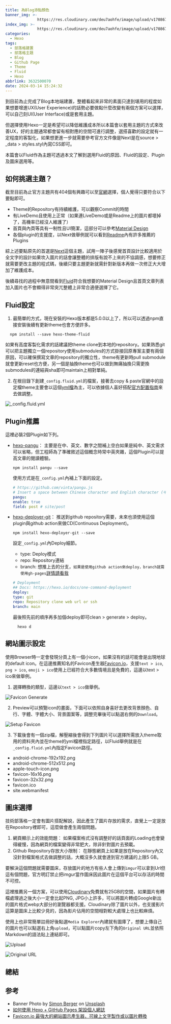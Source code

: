 ```yaml
---
title: 為Blog添點顏色
banner_img: >-
              https://res.cloudinary.com/deu7aohfe/image/upload/v1708673349/202402233632500070/jsqhpjfpf8yzq9ovelre.webp
index_img: >-
              https://res.cloudinary.com/deu7aohfe/image/upload/v1708673349/202402233632500070/jsqhpjfpf8yzq9ovelre.webp
categories:
  - Hexo
tags:
  - 部落格建置
  - 部落格主題
  - Blog
  - Github Page
  - Theme
  - Fluid
  - Hexo
abbrlink: 3632500070
date: 2024-03-14 15:24:32
---
```

到目前為止完成了Blog本地端建置，整體看起來非常的素面只達到堪用的程度如果想要增進UX(User Experience)的話勢必要做點什麼改變有兩個方案可以選擇，可以自己刻UI(User Interface)或是套用主題。

但選擇使用Hexo一定是希望可以降低維護成本所以本篇會以套用主題的方式來改善UX，好的主題通常都會留有相對應的空間可進行調整，選搭喜歡的設定就有一定程度的客製化，如果想更進一步就需要參考官方文件像是Next是在source > _data > styles.styl內寫CSS即可。

本篇會以Fluid作為主題可透過本文了解到選用Fluid的原因、Fluid的設定、Plugin及圖床選用等。

## 如何挑選主題？
截至目前為止官方主題共有404個有興趣可以至[官網](https://hexo.io/themes/index.html)選擇，個人覺得只要符合以下要點即可。

- Theme的Repository有持續維護，可以觀察Commit的時間
- 有LiveDemo且使用上正常（如果連LiveDemo或是Readme上的圖片都壞掉了，高機率已經沒人維護了）
- 首頁與內頁等具有一制性且UI簡潔，這部分可以參考[Material Design](https://m3.material.io/)
- 各個plugin的支援度，以Next做舉例就可以看到[Readme](https://github.com/next-theme/awesome-next#live-preview)內有許多推薦的Plugins

綜上述要點原先的首選是[Next](https://github.com/next-theme/hexo-theme-next?tab=readme-ov-file)這個主題，試用一陣子後感覺首頁設計比較適用於全文字的設計如果坎入圖片的話會讓整體的排版有說不上來的不協調感，想要修正就需要更改主題的程式碼，後續只要主題更新就需針對新版本再做一次修正大大增加了維護成本。

後續尋找的過程中無意間看到[Fluid](https://github.com/fluid-dev/hexo-theme-fluid)符合我想要的Material Design且首頁文章列表加入圖片也不會顯得非常突兀整體上非常合適便選擇了它。

## Fluid設定
1. 最簡單的方式，現在安裝的Hexo版本都是5.0.0以上了，所以可以透過npm直接安裝後續有更新theme也會方便許多。
  ```properties
    npm install --save hexo-theme-fluid
  ```
  如果有高度客製化需求的話建議把theme clone到本地的repository。如果熟悉git可以把主題獨立一個repository使用submodules的方式掛接回原專案主要有兩個原因，可以確保撰寫文章的repository的獨立性，theme有更新時pull submodule就會更新reset也方便，另一個是抽換theme也可以做到無痛抽換只需更換submodules的連結與sha即可maintain上相對單純。

2. 在根目錄下創建`_config.fluid.yml`的檔案，接著去copy & paste官網中的設定檔theme主要會以這個[yml檔](https://github.com/fluid-dev/hexo-theme-fluid/blob/master/_config.yml)為主，可以依據個人喜好搭配[官方配置指南](https://fluid-dev.github.io/hexo-fluid-docs/guide/#%E5%85%B3%E4%BA%8E%E6%8C%87%E5%8D%97)來去做調整。

![_config.fluid.yml](https://res.cloudinary.com/deu7aohfe/image/upload/v1710251247/202402233632500070/sx5gkovjjinpfb9hwvsn.webp)

## Plugin推薦
這裡必裝2個Plugin如下列。
- [hexo-pangu](https://github.com/vinta/pangu.js)：
  主要是在中、英文、數字之間補上空白如果是純中、英文需求可以省略，但工程師為了準確敘述這個概念時常中英夾雜，這個Plugin可以提高文章的閱讀體驗。
    ```properties
    npm install pangu --save
    ```
  使用方式是在`_config.yml`內補上下面的設定。
    ```yaml
    # https://github.com/vinta/pangu.js
    # Insert a space between Chinese character and English character (中英文之間添加空格)
    pangu:
    enable: true
    field: post # site/post
    ```
- [hexo-deployer-git](https://github.com/hexojs/hexo-deployer-git)：
  推送到github repository需要，未來也須使用這個plugin與github action來做CD(Continuous Deployment)。
  ```properties
  npm install hexo-deployer-git --save
  ```
  設定`_config.yml`內Deploy細節。
  - type: Deploy模式
  - repo: Repository連結
  - branch: 想推上去的分支，`如果是使用github action來deploy，branch就需使用gh-pages`[詳情請看我](https://docs.github.com/en/pages/getting-started-with-github-pages/configuring-a-publishing-source-for-your-github-pages-site#troubleshooting-publishing-from-a-branch)

  ```yaml
  # Deployment
  ## Docs: https://hexo.io/docs/one-command-deployment
  deploy:
  type: git
  repo: Repository clone web url or ssh
  branch: main
  ```
  最後照先前的順序再多加個deploy即可clean > generate > deploy。
  ```properties
    hexo d
  ```

## 網站圖示設定
使用Browser時一定會發現分頁上有一個小icon，如果沒有的話可能會是出現地球的default icon。在這邊推薦知名的Favicon產生器[Favicon.io](https://favicon.io/)，支援`text > ico`, `png > ico`, `emoji > ico`使用上已經符合大多數情境且是免費的，這邊以text > ico來做舉例。
1. 選擇轉換的類型，這邊以`text > ico`做舉例。

![Favicon Generate](https://res.cloudinary.com/deu7aohfe/image/upload/v1710302230/202402233632500070/jszjbix5m9jtzbx0xlaz.webp)

2. Preview可以預覽icon的畫面，下面可以依照自身喜好去更改背景顏色、自行、字體、字體大小、背景圖案等，調整完畢後可以點選右側的`Download`。

![Setup Favicon](https://res.cloudinary.com/deu7aohfe/image/upload/v1710313413/202402233632500070/nbr3hcoymy7h2dldtxrw.webp)

3. 下載後會有一個zip檔，解壓縮後會得到下列圖片可以選擇所需放入theme取用的資料夾內並在theme的yml檔裡指定路徑，以Fluid舉例就是在`_config.fluid.yml`內指定Favicon路徑。
  - android-chrome-192x192.png
  - android-chrome-512x512.png
  - apple-touch-icon.png
  - favicon-16x16.png
  - favicon-32x32.png
  - favicon.ico
  - site.webmanifest

## 圖床選擇
技術部落格一定會有圖片搭配解說，因此產生了圖片存放的需求，直覺上一定是放在Repository裡即可，這麼做會產生兩個問題。

1. 網頁顯示上的效能問題：
    如果檔案格式沒有調整好的話頁面的Loading也會變得緩慢，因為網頁的檔案變得非常肥大，除非針對圖片去預載。
2. Github Repository存放大小限制：
   在靜態網頁上如果是放在Repository內又沒針對檔案格式去做調整的話，大概沒多久就會達到官方建議的上限5 GB。

要解決這個問題就需要圖床，存放圖片的地方有些人會上傳到`imgur`可以拿到Url但這有個問題，官方明訂禁止把imgur當作圖床因此圖片在這個平台可以存活的時間不可控。

這裡推薦另一個方案，可以使用[Cloudinary](https://cloudinary.com/)免費就有25GB的空間，如果圖片有轉檔處理過之後大小一定會比起PNG, JPG小上許多，可以將圖片轉成Google新出的圖片格式webp大部分的瀏覽器都支援。Cloudinary除了圖片以外，也支援影片這算是圖床上比較少見的，因為影片佔用的空間相對較大處理上也比較麻煩。

使用上也非常簡單註冊好後點選`Media Explorer`內建就有圖庫了，想要上傳自己的圖片也可以點選右上角`upload`，可以點圖片copy左下角的`Original URL`並依照Markdown的語法貼上連結即可。

![Upload](https://res.cloudinary.com/deu7aohfe/image/upload/v1710342574/202402233632500070/zsqdqmaemczyf1vmfrdf.webp)

![Original URL](https://res.cloudinary.com/deu7aohfe/image/upload/v1710342565/202402233632500070/uyfoxea0wacrz9pjxeib.webp)

## 總結

## 参考
- Banner Photo by <a href="https://unsplash.com/@8moments?utm_content=creditCopyText&utm_medium=referral&utm_source=unsplash">Simon Berger</a> on <a href="https://unsplash.com/photos/landscape-photography-of-mountains-twukN12EN7c?utm_content=creditCopyText&utm_medium=referral&utm_source=unsplash">Unsplash</a>
- [如何使用 Hexo + GitHub Pages 架設個人網誌](https://hackmd.io/@Heidi-Liu/note-hexo-github)
- [Favicon.io 最強大的網站圖示產生器，可線上文字製作或以圖片轉換](https://free.com.tw/favicon-io/)
